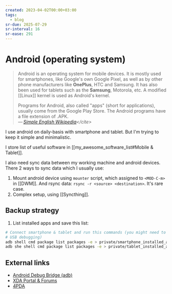 ```yaml
---
created: 2023-04-02T00:00+03:00
tags:
  - blog
sr-due: 2025-07-29
sr-interval: 16
sr-ease: 291
---
```


# Android (operating system)

> Android is an operating system for mobile devices. It is mostly used for smartphones, like Google's own Google Pixel, as well as by other phone manufacturers like **OnePlus**, HTC and Samsung. It has also been used for tablets such as the **Samsung**, Motorola, etc. A modified [[Linux]] kernel is used as Android's kernel.
>
> Programs for Android, also called "apps" (short for applications), usually come from the Google Play Store. The Android programs have a file extension of .APK.\
> — <cite>[Simple English Wikipedia](https://simple.wikipedia.org/wiki/Android_(operating_system))</cite>

I use android on daily-basis with smartphone and tablet. But I'm trying to keep it simple and minimalistic.

I store list of useful software in [[my_awesome_software_list#Mobile & Tablet]].

I also need sync data between my working machine and android devices. There 2 ways to sync data which I usually use:

1. Mount android device using `mounter` script, which assigned to `<MOD-C-m>` in [[DWM]]. And rsync data: `rsync -r <source> <destination>`. It's rare case.
2. Complex setup, using [[Syncthing]].

## Backup strategy

1. List installed apps and save this list:

```sh
# Connect smartphone & tablet and run this commands (you might need to enable
# USB debugging)
adb shell cmd package list packages -e > private/smartphone_installed_apps.txt
adb she shell cmd package list packages -e > private/tablet_installed_apps.txt
```

## External links

- [Android Debug Bridge (adb)](https://developer.android.com/tools/adb)
- [XDA Portal & Forums](https://www.xda-developers.com/)
- [4PDA](https://4pda.to/forum/index.php)

